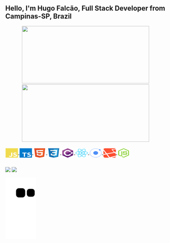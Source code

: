 ## Hello, I'm Hugo Falcão, Full Stack Developer from Campinas-SP, Brazil
<div align="center">
  <a href="https://github.com/Hzin">
  <img width="400rem" height="180em" src="https://github-readme-stats.vercel.app/api?username=Hzin&show_icons=true&theme=dark&include_all_commits=true&count_private=true"/>
  <img width="400rem" height="180em" src="https://github-readme-stats.vercel.app/api/top-langs/?username=Hzin&layout=compact&langs_count=7&theme=dark"/>
</div>
<div style="display: inline_block"><br>
  <img align="center" alt="Icon-JavaScript" height="30" width="40" src="https://raw.githubusercontent.com/devicons/devicon/master/icons/javascript/javascript-plain.svg">
  <img align="center" alt="Icon-TypeScript" height="30" width="40" src="https://raw.githubusercontent.com/devicons/devicon/master/icons/typescript/typescript-plain.svg">
  <img align="center" alt="Icon-HTML" height="30" width="40" src="https://raw.githubusercontent.com/devicons/devicon/master/icons/html5/html5-original.svg">
  <img align="center" alt="Icon-CSS" height="30" width="40" src="https://raw.githubusercontent.com/devicons/devicon/master/icons/css3/css3-original.svg">
  <img align="center" alt="Icon-Csharp" height="30" width="40" src="https://raw.githubusercontent.com/devicons/devicon/master/icons/csharp/csharp-original.svg">
  <img align="center" alt="Icon-React" height="30" width="40" src="https://raw.githubusercontent.com/devicons/devicon/master/icons/react/react-original.svg">
  <img align="center" alt="Icon-Ionic" height="30" width="40" src="https://raw.githubusercontent.com/devicons/devicon/master/icons/ionic/ionic-original.svg">
  <img align="center" alt="Icon-Laravel" height="30" width="40" src="https://raw.githubusercontent.com/devicons/devicon/master/icons/laravel/laravel-plain.svg">
  <img align="center" alt="Icon-NodeJS" height="30" width="40" src="https://github.com/devicons/devicon/blob/master/icons/nodejs/nodejs-plain.svg">
</div>
  
  ##
 
<div> 
  <a href = "mailto:hugocoelhof03@gmail.com"><img src="https://img.shields.io/badge/-Gmail-%23333?style=for-the-badge&logo=gmail&logoColor=white" target="_blank"></a>
  <a href="https://www.linkedin.com/in/hugo-falcao/" target="_blank"><img src="https://img.shields.io/badge/-LinkedIn-%230077B5?style=for-the-badge&logo=linkedin&logoColor=white" target="_blank"></a> 
 
  ![Snake animation](https://github.com/Hzin/Hzin/blob/output/github-contribution-grid-snake.svg)
 
</div>
